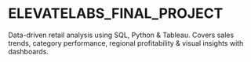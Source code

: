 # ELEVATELABS_FINAL_PROJECT
Data-driven retail analysis using SQL, Python &amp; Tableau. Covers sales trends, category performance, regional profitability &amp; visual insights with dashboards.
